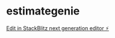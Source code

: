# estimategenie

[Edit in StackBlitz next generation editor ⚡️](https://stackblitz.com/~/github.com/ChubbyFungus/estimategenie)